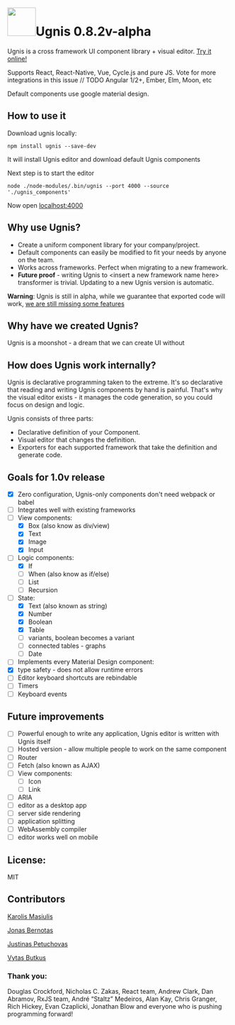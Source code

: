 # <img height="64" src="https://cloud.githubusercontent.com/assets/5903616/20250447/5fe963c2-aa17-11e6-8648-bc1760fdaeb7.png" />Ugnis 0.8.2v-alpha

Ugnis is a cross framework UI component library + visual editor. [Try it online!](https://ugnis/editor)

Supports React, React-Native, Vue, Cycle.js and pure JS. Vote for more integrations in this issue // TODO Angular 1/2+, Ember, Elm, Moon, etc

Default components use google material design.

## How to use it

Download ugnis locally:

```
npm install ugnis --save-dev
```

It will install Ugnis editor and download default Ugnis components

Next step is to start the editor

```
node ./node-modules/.bin/ugnis --port 4000 --source './ugnis_components'
```

Now open [localhost:4000](http://localhost:4000)

## Why use Ugnis?

  - Create a uniform component library for your company/project.
  - Default components can easily be modified to fit your needs by anyone on the team.
  - Works across frameworks. Perfect when migrating to a new framework.
  - **Future proof** - writing Ugnis to \<insert a new framework name here\> transformer is trivial. Updating to a new Ugnis version is automatic.

**Warning**: Ugnis is still in alpha, while we guarantee that exported code will work, [we are still missing some features](https://github.com/UgnisSoftware/ugnis/#goals-for-10v-release)

## Why have we created Ugnis?

Ugnis is a moonshot - a dream that we can create UI without

## How does Ugnis work internally?

Ugnis is declarative programming taken to the extreme. It's so declarative that reading and writing Ugnis components by hand is painful.
That's why the visual editor exists - it manages the code generation, so you could focus on design and logic.

Ugnis consists of three parts:

  - Declarative definition of your Component.
  - Visual editor that changes the definition.
  - Exporters for each supported framework that take the definition and generate code.

## Goals for 1.0v release

  - [x] Zero configuration, Ugnis-only components don't need webpack or babel
  - [ ] Integrates well with existing frameworks
  - [ ] View components:
    - [x] Box (also know as div/view)
    - [x] Text
    - [x] Image
    - [x] Input
  - [ ] Logic components:
    - [x] If
    - [ ] When (also know as if/else)
    - [ ] List
    - [ ] Recursion
  - [ ] State:
    - [x] Text (also known as string)
    - [x] Number
    - [x] Boolean
    - [x] Table
    - [ ] variants, boolean becomes a variant
    - [ ] connected tables - graphs
    - [ ] Date
  - [ ] Implements every Material Design component:
  - [x] type safety - does not allow runtime errors
  - [ ] Editor keyboard shortcuts are rebindable
  - [ ] Timers
  - [ ] Keyboard events

## Future improvements
  - [ ] Powerful enough to write any application, Ugnis editor is written with Ugnis itself
  - [ ] Hosted version - allow multiple people to work on the same component
  - [ ] Router
  - [ ] Fetch (also known as AJAX)
  - [ ] View components:
    - [ ] Icon
    - [ ] Link
  - [ ] ARIA
  - [ ] editor as a desktop app
  - [ ] server side rendering
  - [ ] application splitting
  - [ ] WebAssembly compiler
  - [ ] editor works well on mobile

## License:

MIT

## Contributors

[Karolis Masiulis](https://www.github.com/masiulis)

[Jonas Bernotas](https://github.com/Djonix)

[Justinas Petuchovas](https://github.com/jpetuchovas)

[Vytas Butkus](http://vytasbutkus.com/)

### Thank you:

Douglas Crockford, Nicholas C. Zakas, React team, Andrew Clark, Dan Abramov, RxJS team, André “Staltz” Medeiros, Alan Kay, Chris Granger, Rich Hickey, Evan Czaplicki, Jonathan Blow and everyone who is pushing programming forward!